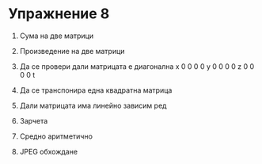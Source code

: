 Упражнение 8
===

1. Сума на две матрици
2. Произведение на две матрици
3. Да се провери дали матрицата е диагонална
  x 0 0 0
  0 y 0 0
  0 0 z 0
  0 0 0 t
4. Да се транспонира една квадратна матрица

5. Дали матрицата има линейно зависим ред
6. Зарчета
7. Средно аритметично
8. JPEG обхождане


